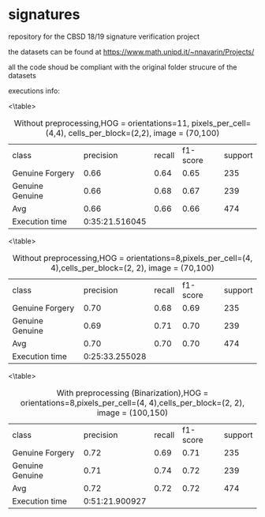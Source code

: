 # signatures
repository for the CBSD 18/19 signature verification project 

the datasets can be found at https://www.math.unipd.it/~nnavarin/Projects/

all the code shoud be compliant with the original folder strucure of the datasets

executions info:

<table>
	<caption>Without preprocessing,HOG = orientations=11, pixels_per_cell=(4,4), cells_per_block=(2,2), image = (70,100)</caption>
        <tr>
		<td>
			class
		</td>
		<td>
			precision
		</td>
                <td>
			recall
		</td>
		<td>
			f1-score
		</td>
                <td>
			support
		</td>
        </tr> 
        <tr>
		<td>
			Genuine Forgery
		</td>
		<td>
			0.66
		</td>
                <td>
			0.64
		</td>
		<td>
			0.65
		</td>
                <td>
			235
		</td>
        </tr>
        <tr>
		<td>
			Genuine Genuine
		</td>
		<td>
			0.66
		</td>
                <td>
			0.68
		</td>
		<td>
			0.67
		</td>
                 <td>
			239
		</td>
        </tr>
        <tr>
		<td>
			Avg
		</td>
		<td>
			0.66
		</td>
                <td>
			0.66
		</td>
		<td>
			0.66
		</td>
                 <td>
			474
		</td>
        </tr>
        <tr>
		<td>
			Execution time
		</td>
		<td>
			0:35:21.516045
		</td>
        </tr>
 <\table>
  
<table>
	<caption>Without preprocessing,HOG = orientations=8,pixels_per_cell=(4, 4),cells_per_block=(2, 2), image = (70,100)</caption>
        <tr>
		<td>
			class
		</td>
		<td>
			precision
		</td>
                <td>
			recall
		</td>
		<td>
			f1-score
		</td>
                <td>
			support
		</td>
        </tr> 
        <tr>
		<td>
			Genuine Forgery
		</td>
		<td>
			0.70
		</td>
                <td>
			0.68
		</td>
		<td>
			0.69
		</td>
                <td>
			235
		</td>
        </tr>
        <tr>
		<td>
			Genuine Genuine
		</td>
		<td>
			0.69
		</td>
                <td>
			0.71
		</td>
		<td>
			0.70
		</td>
                 <td>
			239
		</td>
        </tr>
        <tr>
		<td>
			Avg
		</td>
		<td>
			0.70
		</td>
                <td>
			0.70
		</td>
		<td>
			0.70
		</td>
                 <td>
			474
		</td>
        </tr>
        <tr>
		<td>
			Execution time
		</td>
		<td>
			0:25:33.255028
		</td>
        </tr>
 <\table>
	 
<table>
	<caption>With preprocessing (Binarization),HOG = orientations=8,pixels_per_cell=(4, 4),cells_per_block=(2, 2), image = (100,150)</caption>
        <tr>
		<td>
			class
		</td>
		<td>
			precision
		</td>
                <td>
			recall
		</td>
		<td>
			f1-score
		</td>
                <td>
			support
		</td>
        </tr> 
        <tr>
		<td>
			Genuine Forgery
		</td>
		<td>
			0.72
		</td>
                <td>
			0.69
		</td>
		<td>
			0.71
		</td>
                <td>
			235
		</td>
        </tr>
        <tr>
		<td>
			Genuine Genuine
		</td>
		<td>
			0.71
		</td>
                <td>
			0.74
		</td>
		<td>
			0.72
		</td>
                 <td>
			239
		</td>
        </tr>
        <tr>
		<td>
			Avg
		</td>
		<td>
			0.72
		</td>
                <td>
			0.72
		</td>
		<td>
			0.72
		</td>
                 <td>
			474
		</td>
        </tr>
        <tr>
		<td>
			Execution time
		</td>
		<td>
			0:51:21.900927
		</td>
        </tr>
 <\table>
	 	 
	 
  

